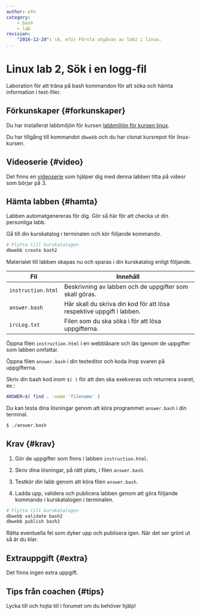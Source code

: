 ```yaml
---
author: efo
category:
    - bash
    - lab
revision:
    "2016-12-20": (A, efo) Första utgåvan av lab2 i linux.
...
```

Linux lab 2, Sök i en logg-fil
==================================

Laboration för att träna på bash kommandon för att söka och hämta information i text-filer.

<!--more-->



Förkunskaper {#forkunskaper}
-----------------------

Du har installerat labbmiljön för kursen [labbmiljön för kursen linux](kurser/linux-v2/labbmiljo).

Du har tillgång till kommandot `dbwebb` och du har clonat kursrepot för linux-kursen.


Videoserie {#video}
-----------------------

Det finns en [videoserie](https://www.youtube.com/playlist?list=PLKtP9l5q3ce_AGc9pBgaXFEQGjyFJe7XJ) som hjälper dig med denna labben titta på videor som börjar på 3.



Hämta labben {#hamta}
-----------------------

Labben automatgenereras för dig. Gör så här för att checka ut din personliga labb.

Gå till din kurskatalog i terminalen och kör följande kommando.

```bash
# Flytta till kurskatalogen
dbwebb create bash2
```

Materialet till labben skapas nu och sparas i din kurskatalog enligt följande.

| Fil                | Innehåll                                                              |
|--------------------|-----------------------------------------------------------------------|
| `instruction.html` | Beskrivning av labben och de uppgifter som skall göras.               |
| `answer.bash`      | Här skall du skriva din kod för att lösa respektive uppgift i labben. |
| `ircLog.txt`       | Filen som du ska söka i för att lösa uppgifterna.                     |


Öppna filen `instruction.html` i en webbläsare och läs igenom de uppgifter som labben omfattar.

Öppna filen `answer.bash` i din texteditor och koda ihop svaren på uppgifterna.

Skriv din bash kod inom `$( )` för att den ska exekveras och returnera svaret, ex.:

```bash
ANSWER=$( find . -name 'filename' )
```

Du kan testa dina lösningar genom att köra programmet `answer.bash` i din terminal.

```bash
$ ./answer.bash
```



Krav {#krav}
-----------------------

1. Gör de uppgifter som finns i labben `instruction.html`.

2. Skriv dina lösningar, på rätt plats, i filen `answer.bash`.

3. Testkör din labb genom att köra filen `answer.bash`.

4. Ladda upp, validera och publicera labben genom att göra följande kommando i kurskatalogen i terminalen.

```bash
# Flytta till kurskatalogen
dbwebb validate bash2
dbwebb publish bash2
```

Rätta eventuella fel som dyker upp och publisera igen. När det ser grönt ut så är du klar.



Extrauppgift {#extra}
-----------------------

Det finns ingen extra uppgift.



Tips från coachen {#tips}
-----------------------

Lycka till och hojta till i forumet om du behöver hjälp!
